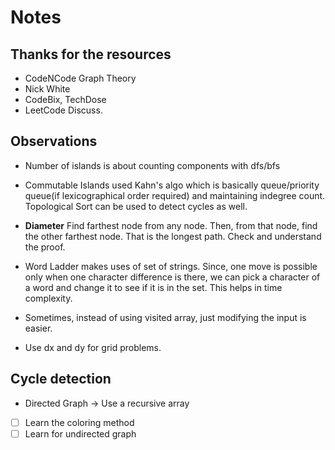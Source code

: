 # Notes

## Thanks for the resources
- CodeNCode Graph Theory
- Nick White
- CodeBix, TechDose
- LeetCode Discuss.

## Observations
- Number of islands is about counting components with dfs/bfs 
- Commutable Islands used Kahn's algo which is basically queue/priority queue(if lexicographical order required) and maintaining indegree count.
  Topological Sort can be used to detect cycles as well.
  

- **Diameter** Find farthest node from any node. Then, from that node, find the other farthest node. That is the longest path. Check and understand the proof.
- Word Ladder makes uses of set of strings. Since, one move is possible only when one character difference is there, we can pick a character
  of a word and change it to see if it is in the set. This helps in time complexity.
- Sometimes, instead of using visited array, just modifying the input is easier.
- Use dx and dy for grid problems.


## Cycle detection
- Directed Graph -> Use a recursive array
- [ ] Learn the coloring method 
- [ ] Learn for undirected graph
